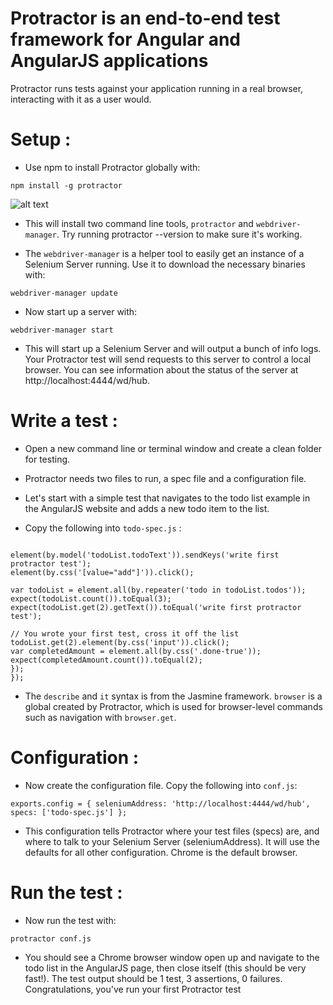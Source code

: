 # Protractor is an end-to-end test framework for Angular and AngularJS applications

Protractor runs tests against your application running in a real browser, interacting with it as a user would.

# Setup :

* Use npm to install Protractor globally with:

```npm install -g protractor```

![alt text](https://github.com/TSQAteam/Protractor-Installation-Steps/blob/master/screens/step%201.png)

* This will install two command line tools, ```protractor``` and ```webdriver-manager```. Try running protractor --version to make sure it's working.

* The ```webdriver-manager``` is a helper tool to easily get an instance of a Selenium Server running. Use it to download the necessary binaries with:

```webdriver-manager update``` 

* Now start up a server with:

```webdriver-manager start```
* This will start up a Selenium Server and will output a bunch of info logs. Your Protractor test will send requests to this server to control a local browser. You can see information about the status of the server at http://localhost:4444/wd/hub.

# Write a test :

* Open a new command line or terminal window and create a clean folder for testing.

* Protractor needs two files to run, a spec file and a configuration file.

* Let's start with a simple test that navigates to the todo list example in the AngularJS website and adds a new todo item to the list.

* Copy the following into ```todo-spec.js``` :

```describe('angularjs homepage todo list', function() { it('should add a todo', function() { browser.get('https://angularjs.org');

element(by.model('todoList.todoText')).sendKeys('write first protractor test');
element(by.css('[value="add"]')).click();

var todoList = element.all(by.repeater('todo in todoList.todos'));
expect(todoList.count()).toEqual(3);
expect(todoList.get(2).getText()).toEqual('write first protractor test');

// You wrote your first test, cross it off the list
todoList.get(2).element(by.css('input')).click();
var completedAmount = element.all(by.css('.done-true'));
expect(completedAmount.count()).toEqual(2);
}); 
});
```

 * The ```describe``` and ```it``` syntax is from the Jasmine framework. ```browser``` is a global created by Protractor, which is used for browser-level commands such as navigation with ```browser.get```.

# Configuration :

* Now create the configuration file. Copy the following into ```conf.js```:

```exports.config = { seleniumAddress: 'http://localhost:4444/wd/hub', specs: ['todo-spec.js'] };```

* This configuration tells Protractor where your test files (specs) are, and where to talk to your Selenium Server (seleniumAddress). It will use the defaults for all other configuration. Chrome is the default browser.

# Run the test :

* Now run the test with:

```protractor conf.js```

* You should see a Chrome browser window open up and navigate to the todo list in the AngularJS page, then close itself (this should be very fast!). The test output should be 1 test, 3 assertions, 0 failures. Congratulations, you've run your first Protractor test
